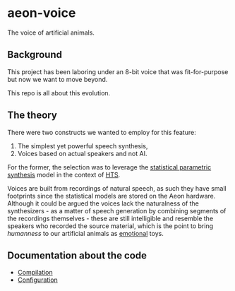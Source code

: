 # aeon-voice

The voice of artificial animals.

## Background

This project has been laboring under an 8-bit voice that was fit-for-purpose but now we want to move beyond.

This repo is all about this evolution.

## The theory

There were two constructs we wanted to employ for this feature:

1. The simplest yet powerful speech synthesis,
2. Voices based on actual speakers and not AI.

For the former, the selection was to leverage the [statistical parametric synthesis](https://en.wikipedia.org/wiki/Speech_synthesis#HMM-based_synthesis) model in the context of [HTS](https://hts.sp.nitech.ac.jp).

Voices are built from recordings of natural speech, as such they have small footprints since the statistical models are stored on the Aeon hardware. Although it could be argued the
voices lack the naturalness of the synthesizers - as a matter of speech generation by combining segments of the recordings themselves - these are still intelligible and resemble the speakers who recorded the source material, which is the point to bring _humanness_ to our artificial animals as [emotional](https://emotional.toys) toys.

## Documentation about the code

* [Compilation](/doc/Compilation.md)
* [Configuration](/doc/Configuration.md)
